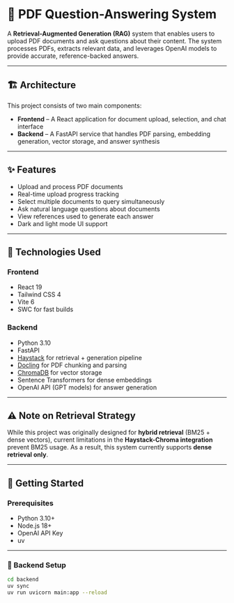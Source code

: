 # 📄 PDF Question-Answering System

A **Retrieval-Augmented Generation (RAG)** system that enables users to upload PDF documents and ask questions about their content. The system processes PDFs, extracts relevant data, and leverages OpenAI models to provide accurate, reference-backed answers.

---

## 🏗 Architecture

This project consists of two main components:

- **Frontend** – A React application for document upload, selection, and chat interface  
- **Backend** – A FastAPI service that handles PDF parsing, embedding generation, vector storage, and answer synthesis

---

## ✨ Features

- Upload and process PDF documents
- Real-time upload progress tracking
- Select multiple documents to query simultaneously
- Ask natural language questions about documents
- View references used to generate each answer
- Dark and light mode UI support

---

## 🧰 Technologies Used

### Frontend
- React 19
- Tailwind CSS 4
- Vite 6
- SWC for fast builds

### Backend
- Python 3.10
- FastAPI
- [Haystack](https://haystack.deepset.ai/) for retrieval + generation pipeline
- [Docling](https://docling-project.github.io/docling/) for PDF chunking and parsing
- [ChromaDB](https://www.trychroma.com/) for vector storage
- Sentence Transformers for dense embeddings
- OpenAI API (GPT models) for answer generation

---

## ⚠ Note on Retrieval Strategy

While this project was originally designed for **hybrid retrieval** (BM25 + dense vectors), current limitations in the **Haystack-Chroma integration** prevent BM25 usage. As a result, this system currently supports **dense retrieval only**.

---

## 🚀 Getting Started

### Prerequisites

- Python 3.10+
- Node.js 18+
- OpenAI API Key
- uv

---

### 🔧 Backend Setup

```bash
cd backend
uv sync
uv run uvicorn main:app --reload
```
